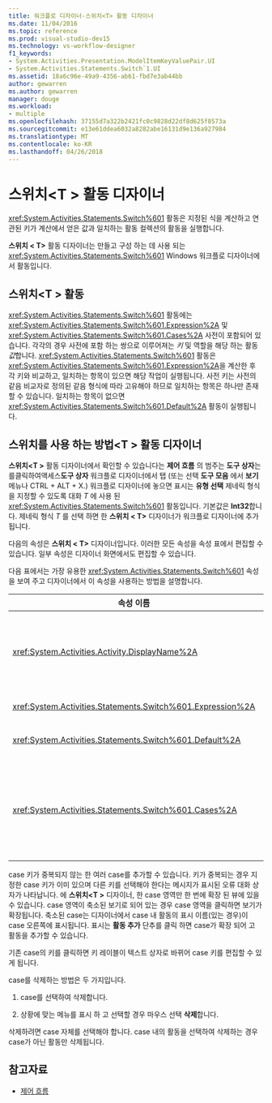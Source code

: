 ```yaml
---
title: 워크플로 디자이너-스위치<T> 활동 디자이너
ms.date: 11/04/2016
ms.topic: reference
ms.prod: visual-studio-dev15
ms.technology: vs-workflow-designer
f1_keywords:
- System.Activities.Presentation.ModelItemKeyValuePair.UI
- System.Activities.Statements.Switch`1.UI
ms.assetid: 18a6c96e-49a9-4356-ab61-fbd7e3ab44bb
author: gewarren
ms.author: gewarren
manager: douge
ms.workload:
- multiple
ms.openlocfilehash: 37155d7a322b2421fc0c9828d22df8d625f8573a
ms.sourcegitcommit: e13e61ddea6032a8282abe16131d9e136a927984
ms.translationtype: MT
ms.contentlocale: ko-KR
ms.lasthandoff: 04/26/2018
---
```

# <a name="switcht-activity-designer"></a>스위치\<T > 활동 디자이너

<xref:System.Activities.Statements.Switch%601> 활동은 지정된 식을 계산하고 연관된 키가 계산에서 얻은 값과 일치하는 활동 컬렉션의 활동을 실행합니다.

**스위치 < T\>**  활동 디자이너는 만들고 구성 하는 데 사용 되는 <xref:System.Activities.Statements.Switch%601> Windows 워크플로 디자이너에서 활동입니다.

## <a name="the-switchtactivity"></a>스위치\<T > 활동

<xref:System.Activities.Statements.Switch%601> 활동에는 <xref:System.Activities.Statements.Switch%601.Expression%2A> 및 <xref:System.Activities.Statements.Switch%601.Cases%2A> 사전이 포함되어 있습니다. 각각의 경우 사전에 포함 하는 쌍으로 이루어져는 *키* 및 역할을 해당 하는 활동 *값*합니다. <xref:System.Activities.Statements.Switch%601> 활동은 <xref:System.Activities.Statements.Switch%601.Expression%2A>을 계산한 후 각 키와 비교하고, 일치하는 항목이 있으면 해당 작업이 실행됩니다. 사전 키는 사전의 같음 비교자로 정의된 같음 형식에 따라 고유해야 하므로 일치하는 항목은 하나만 존재할 수 있습니다. 일치하는 항목이 없으면 <xref:System.Activities.Statements.Switch%601.Default%2A> 활동이 실행됩니다.

## <a name="how-to-use-the-switcht-activity-designer"></a>스위치를 사용 하는 방법\<T > 활동 디자이너

**스위치\<T >** 활동 디자이너에서 확인할 수 있습니다는 **제어 흐름** 의 범주는 **도구 상자**는 를클릭하여액세스**도구 상자** 워크플로 디자이너에서 탭 (또는 선택 **도구 모음** 에서 **보기** 메뉴나 CTRL + ALT + X.) 워크플로 디자이너에 놓으면 표시는 **유형 선택** 제네릭 형식을 지정할 수 있도록 대화 *T* 에 사용 된 <xref:System.Activities.Statements.Switch%601> 활동입니다. 기본값은 **Int32**합니다. 제네릭 형식 *T* 를 선택 하면 한 **스위치 < T\>**  디자이너가 워크플로 디자이너에 추가 됩니다.

다음의 속성은 **스위치 < T\>**  디자이너입니다. 이러한 모든 속성을 속성 표에서 편집할 수 있습니다. 일부 속성은 디자이너 화면에서도 편집할 수 있습니다.

다음 표에서는 가장 유용한 <xref:System.Activities.Statements.Switch%601> 속성을 보여 주고 디자이너에서 이 속성을 사용하는 방법을 설명합니다.

|속성 이름|필수|용도|
|-------------------|--------------|-----------|
|<xref:System.Activities.Activity.DisplayName%2A>|False|<xref:System.Activities.Statements.Switch%601> 활동 디자이너의 이름을 지정합니다. 기본값은 스위치 < i n t 32\>합니다. 값을 편집할 수는 **속성** 창 하거나 디자이너 머리글에서 직접 합니다.<br /><br /> <xref:System.Activities.Activity.DisplayName%2A>은 꼭 필요하지 않더라도 사용하는 것이 좋습니다.|
|<xref:System.Activities.Statements.Switch%601.Expression%2A>|True|실행할 case를 결정하기 위해 case 컬렉션의 키와 비교하는 데 사용할 식을 지정합니다.|
|<xref:System.Activities.Statements.Switch%601.Default%2A>||일치하는 항목이 없는 경우에 실행할 활동을 지정합니다. 클릭는 **활동 추가** 열려는 디자이너에서 단추는 **기본** 상자 활동을 삭제할 수 있습니다.|
|<xref:System.Activities.Statements.Switch%601.Cases%2A>||계산할 case를 지정합니다. Case를 추가 하려면 클릭는 **새 사례를 추가** 아래쪽의 단추 **스위치\<T >** 디자이너입니다. 텍스트 상자에 단추가 바뀝니다 (스위치를 추가 하는 경우 제네릭 형식이 선택 콤보 상자\<T >는 String 또는 Enum). 키를 추가한 후의 **값을 대/소문자** 상자 case 영역이 확장 되 고 작업을 삭제할 수 있습니다 위치는 사례에 대 한 실행 논리를 정의 하려면 "여기에 작업 놓기" 힌트 텍스트가 합니다.|

case 키가 중복되지 않는 한 여러 case를 추가할 수 있습니다. 키가 중복되는 경우 지정한 case 키가 이미 있으며 다른 키를 선택해야 한다는 메시지가 표시된 오류 대화 상자가 나타납니다. 에 **스위치\<T >** 디자이너, 한 case 영역만 한 번에 확장 된 뷰에 있을 수 있습니다. case 영역이 축소된 보기로 되어 있는 경우 case 영역을 클릭하면 보기가 확장됩니다. 축소된 case는 디자이너에서 case 내 활동의 표시 이름(있는 경우)이 case 오른쪽에 표시됩니다. 표시는 **활동 추가** 단추를 클릭 하면 case가 확장 되어 고 활동을 추가할 수 있습니다.

기존 case의 키를 클릭하면 키 레이블이 텍스트 상자로 바뀌어 case 키를 편집할 수 있게 됩니다.

case를 삭제하는 방법은 두 가지입니다.

1.  case를 선택하여 삭제합니다.

2.  상황에 맞는 메뉴를 표시 하 고 선택할 경우 마우스 선택 **삭제**합니다.

삭제하려면 case 자체를 선택해야 합니다. case 내의 활동을 선택하여 삭제하는 경우 case가 아닌 활동만 삭제됩니다.

## <a name="see-also"></a>참고자료

- [제어 흐름](../workflow-designer/control-flow-activity-designers.md)